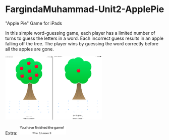 # FargindaMuhammad-Unit2-ApplePie
"Apple Pie" Game for iPads


In this simple word-guessing game, each player has a limited number of turns to guess the letters in a word. Each incorrect guess results in an apple falling off the tree. The player wins by guessing the word correctly before all the apples are gone.

<img src="https://github.com/Farginda/FargindaMuhammad-Unit2-ApplePie/blob/master/doc/Schermafbeelding%202018-12-16%20om%2015.41.49.png" width="30%" height="30%"/>
<img src="https://github.com/Farginda/FargindaMuhammad-Unit2-ApplePie/blob/master/doc/Schermafbeelding%202018-12-16%20om%2015.42.14.png" width="30%" height="30%"/>

Extra:
<img src="https://github.com/Farginda/FargindaMuhammad-Unit2-ApplePie/blob/master/doc/Schermafbeelding%202018-12-16%20om%2015.44.27.png" width="30%" height="30%"/>
